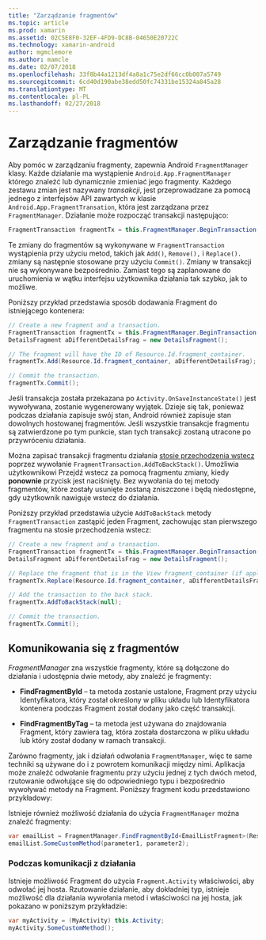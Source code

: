 ```yaml
---
title: "Zarządzanie fragmentów"
ms.topic: article
ms.prod: xamarin
ms.assetid: 02C5E8F0-32EF-4FD9-DC8B-04650E20722C
ms.technology: xamarin-android
author: mgmclemore
ms.author: mamcle
ms.date: 02/07/2018
ms.openlocfilehash: 33f8b44a1213df4a8a1c75e2df66cc0b007a5749
ms.sourcegitcommit: 6cd40d190abe38edd50fc74331be15324a845a28
ms.translationtype: MT
ms.contentlocale: pl-PL
ms.lasthandoff: 02/27/2018
---
```

# <a name="managing-fragments"></a>Zarządzanie fragmentów

Aby pomóc w zarządzaniu fragmenty, zapewnia Android `FragmentManager` klasy. Każde działanie ma wystąpienie `Android.App.FragmentManager` którego znaleźć lub dynamicznie zmieniać jego fragmenty. Każdego zestawu zmian jest nazywany *transakcji*, jest przeprowadzane za pomocą jednego z interfejsów API zawartych w klasie `Android.App.FragmentTransation`, która jest zarządzana przez `FragmentManager`. Działanie może rozpocząć transakcji następująco:

```csharp
FragmentTransaction fragmentTx = this.FragmentManager.BeginTransaction();
```

Te zmiany do fragmentów są wykonywane w `FragmentTransaction` wystąpienia przy użyciu metod, takich jak `Add()`, `Remove(),` i `Replace().` zmiany są następnie stosowane przy użyciu `Commit()`. Zmiany w transakcji nie są wykonywane bezpośrednio.
Zamiast tego są zaplanowane do uruchomienia w wątku interfejsu użytkownika działania tak szybko, jak to możliwe.

Poniższy przykład przedstawia sposób dodawania Fragment do istniejącego kontenera:

```csharp
// Create a new fragment and a transaction.
FragmentTransaction fragmentTx = this.FragmentManager.BeginTransaction();
DetailsFragment aDifferentDetailsFrag = new DetailsFragment();

// The fragment will have the ID of Resource.Id.fragment_container.
fragmentTx.Add(Resource.Id.fragment_container, aDifferentDetailsFrag);

// Commit the transaction.
fragmentTx.Commit();
```

Jeśli transakcja została przekazana po `Activity.OnSaveInstanceState()` jest wywoływana, zostanie wygenerowany wyjątek. Dzieje się tak, ponieważ podczas działania zapisuje swój stan, Android również zapisuje stan dowolnych hostowanej fragmentów. Jeśli wszystkie transakcje fragmentu są zatwierdzone po tym punkcie, stan tych transakcji zostaną utracone po przywróceniu działania.

Można zapisać transakcji fragmentu działania [stosie przechodzenia wstecz](http://developer.android.com/guide/topics/fundamentals/tasks-and-back-stack.html) poprzez wywołanie `FragmentTransaction.AddToBackStack()`. Umożliwia użytkownikowi Przejdź wstecz za pomocą fragmentu zmiany, kiedy **ponownie** przycisk jest naciśnięty. Bez wywołania do tej metody fragmentów, które zostały usunięte zostaną zniszczone i będą niedostępne, gdy użytkownik nawiguje wstecz do działania.

Poniższy przykład przedstawia użycie `AddToBackStack` metody `FragmentTransaction` zastąpić jeden Fragment, zachowując stan pierwszego fragmentu na stosie przechodzenia wstecz:

```csharp
// Create a new fragment and a transaction.
FragmentTransaction fragmentTx = this.FragmentManager.BeginTransaction();
DetailsFragment aDifferentDetailsFrag = new DetailsFragment();

// Replace the fragment that is in the View fragment_container (if applicable).
fragmentTx.Replace(Resource.Id.fragment_container, aDifferentDetailsFrag);

// Add the transaction to the back stack.
fragmentTx.AddToBackStack(null);

// Commit the transaction.
fragmentTx.Commit();
```

<a name="Communicating_with_Fragments" />

## <a name="communicating-with-fragments"></a>Komunikowania się z fragmentów

*FragmentManager* zna wszystkie fragmenty, które są dołączone do działania i udostępnia dwie metody, aby znaleźć je fragmenty:

-   **FindFragmentById** &ndash; ta metoda zostanie ustalone, Fragment przy użyciu Identyfikatora, który został określony w pliku układu lub Identyfikatora kontenera podczas Fragment został dodany jako część transakcji.

-   **FindFragmentByTag** &ndash; ta metoda jest używana do znajdowania Fragment, który zawiera tag, która została dostarczona w pliku układu lub który został dodany w ramach transakcji.

Zarówno fragmenty, jak i działań odwołania `FragmentManager`, więc te same techniki są używane do i z powrotem komunikacji między nimi. Aplikacja może znaleźć odwołanie fragmentu przy użyciu jednej z tych dwóch metod, rzutowanie odwołujące się do odpowiedniego typu i bezpośrednio wywoływać metody na Fragment. Poniższy fragment kodu przedstawiono przykładowy:

Istnieje również możliwość działania do użycia `FragmentManager` można znaleźć fragmenty:

```csharp
var emailList = FragmentManager.FindFragmentById<EmailListFragment>(Resource.Id.email_list_fragment);
emailList.SomeCustomMethod(parameter1, parameter2);
```

<a name="Communicating_with_the_Activity" />

### <a name="communicating-with-the-activity"></a>Podczas komunikacji z działania

Istnieje możliwość Fragment do użycia `Fragment.Activity` właściwości, aby odwołać jej hosta. Rzutowanie działanie, aby dokładniej typ, istnieje możliwość dla działania wywołania metod i właściwości na jej hosta, jak pokazano w poniższym przykładzie:

```csharp
var myActivity = (MyActivity) this.Activity;
myActivity.SomeCustomMethod();
```
